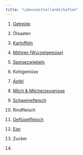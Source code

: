 ```yaml
---
title: "Lebensmittellandschaften"
---
```


1. [Getreide](Getreide/Getreide.html)
2. Ölsaaten
3. [Kartoffeln](Kartoffeln/Kartoffeln.html)
4. [Möhren (Wurzelgemüse)](Moehren/Moehren.html)
5. [Speisezwiebeln](Speisezwiebeln/Speisezwiebeln.html)
6. Kohlgemüse
7. [Äpfel](Aepfel/Aepfel.html) 

8. [Milch & Milcherzeugnisse](Milch-und-Milcherzeugnisse/Milch-und-Milcherzeugnisse.html)
9. [Schweinefleisch](Schweinefleisch/Schweinefleisch.html)
10. Rindfleisch
11. [Geflügelfleisch](Gefluegelfleisch/Gefluegelfleisch.html)
12. [Eier](Eier/Eier.html)

13. Zucker
14. 
